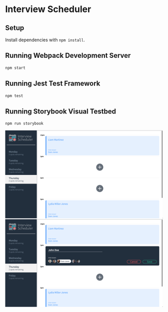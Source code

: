 # Interview Scheduler

## Setup

Install dependencies with `npm install`.

## Running Webpack Development Server

```sh
npm start
```

## Running Jest Test Framework

```sh
npm test
```

## Running Storybook Visual Testbed

```sh
npm run storybook
```

![Screenshot of Scheduler App](https://github.com/moolenbeek/scheduler/blob/master/assets/images/scheduler.png)
![Screenshot of Creating New Appointment](https://github.com/moolenbeek/scheduler/blob/master/assets/images/schedulerNewAppointment.png)
